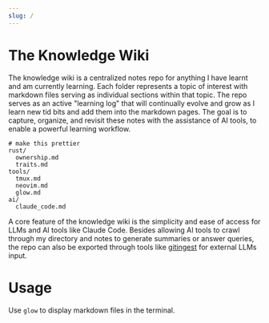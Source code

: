 ```yaml
---
slug: /
---
```


# The Knowledge Wiki

The knowledge wiki is a centralized notes repo for anything I have learnt and am currently learning. Each folder represents a topic of interest with markdown files serving as individual sections within that topic. The repo serves as an active "learning log" that will continually evolve and grow as I learn new tid bits and add them into the markdown pages. The goal is to capture, organize, and revisit these notes with the assistance of AI tools, to enable a powerful learning workflow.

```text
# make this prettier
rust/
  ownership.md
  traits.md
tools/
  tmux.md
  neovim.md
  glow.md
ai/
  claude_code.md
```

A core feature of the knowledge wiki is the simplicity and ease of access for LLMs and AI tools like Claude Code. Besides allowing AI tools to crawl through my directory and notes to generate summaries or answer queries, the repo can also be exported through tools like [gitingest](https://gitingest.com/) for external LLMs input.

# Usage

Use `glow` to display markdown files in the terminal.

